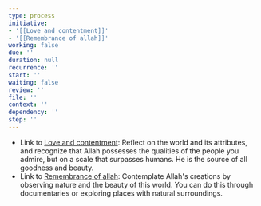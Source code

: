 ```yaml
---
type: process
initiative:
- '[[Love and contentment]]'
- '[[Remembrance of allah]]'
working: false
due: ''
duration: null
recurrence: ''
start: ''
waiting: false
review: ''
file: ''
context: ''
dependency: ''
step: ''
---
```


* Link to [Love and contentment](docs/sidebar1/Initiatives/good%20traits/Love%20and%20contentment.md): Reflect on the world and its attributes, and recognize that Allah possesses the qualities of the people you admire, but on a scale that surpasses humans. He is the source of all goodness and beauty.
* Link to [Remembrance of allah](docs/sidebar1/Initiatives/worship/Remembrance%20of%20allah.md): Contemplate Allah's creations by observing nature and the beauty of this world. You can do this through documentaries or exploring places with natural surroundings.
